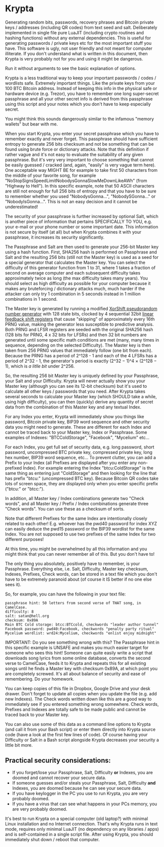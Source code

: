 # Krypta

Generating random bits, passwords, recovery phrases and Bitcoin private keys / addresses (including QR codes) from text seed and salt. Deliberately implemented in single file pure LuaJIT (including crypto routines and hashing functions) without any external dependencies. This is useful for generating passwords / private keys etc for the most important stuff you have. This software is ugly, not user friendly and not meant for computer illiterate. If you don't understand what is written in this document, then Krypta is very probably not for you and using it might be dangerous.

Run it without arguments to see the basic explanation of options.

Krypta is a less traditional way to keep your important passwords / codes / wordlists safe. Extremely important things. Like the private keys from your 100 BTC Bitcoin address. Instead of keeping this info in the physical safe or hardware device (e.g. Trezor), you have to remember one long super-secret passphrase and all your other secret info is derived from this passphrase using this script and your notes which you don't have to keep especially secret.

You might think this sounds dangerously similar to the infamous "memory wallets" but bear with me.

When you start Krypta, you enter your secret passphrase which you have to remember exactly and never forget. This passphrase should have sufficient entropy to generate 256 bits checksum and not be something that can be found using brute force or dictionary attacks. Note that this definition if rather vague and it's not easy to evaluate the suitability of any given passphrase. But it's very very important to choose something that cannot be easily guessed / cracked (and, again, "easily" is very vague term here). One acceptable way MIGHT BE for example to take first 50 characters from the middle of your favorite song, for example "NoStopSignsSpeedLimitNobodysGonnaSlowMeDownLikeAWh" (from "Highway to Hell"). In this specific example, note that 50 ASCII characters are still not enough for full 256 bits of entropy and that you have to be sure to remember whether you used "NobodysGonna...", "NobodySGonna..." or "NobodyIsGonna...". This is not an easy decision and it cannot be underestimated!

The security of your passphrase is further increased by optional Salt, which is another piece of information that pertains SPECIFICALLY TO YOU, e.g. your e-mail or your phone number or some important date. This information is not secure by itself (at all) but when Krypta combines it with your passphrase, it increases its security significantly.

The Passphrase and Salt are then used to generate your 256-bit Master key using a  hash function. First, SHA256 hash is performed on Passphrase and Salt and the resulting 256 bits (still not the Master key) is used as a seed for a special generator that calculates the Master key. You can select the difficulty of this generator function from 1 to 31, where 1 takes a fraction of second on average computer and each subsequent difficulty takes approximately twice as long (the max difficulty takes many years). You should select as high difficulty as possible for your computer because it makes any bruteforcing / dictionary attacks much, much harder if the attacker can only try 1 combination in 5 seconds instead in 1 million combinations in 1 second.

The Master key is generated by running a modified [XorShift pseudorandom number generator](https://en.wikipedia.org/wiki/Xorshift) with 128 state bits, clocked by 4 sequential 32bit [linear feedback shift registers](https://en.wikipedia.org/wiki/Linear-feedback_shift_register) that cause "skipping" of approximately every 16th PRNG value, making the generator less susceptible to predictive analysis. Both PRNG and LFSR registers are seeded with the original SHA256 hash (128 bits for PRNG, 4 x 32 bits for LFSRs) and then 32 bit numbers are generated until some specific math conditions are met (many, many times in sequence, depending on the selected Difficulty). The Master key is then taken from 256 PRNG values that immediately follow (one bit from each). Because the PRNG has a period of 2^128 - 1 and each of the 4 LFSRs has a period of 2^32 - 1, the generator's period is exactly (2^32 − 1)^4 × (2^128 − 1), which is *a litlle bit* under 2^256.

So, the resulting 256 bit Master key is uniquely defined by your Passphrase, your Salt and your Difficulty. Krypta will never actually show you your Master key (although you can see its 12-bit checksum) but it's used to calculate all other keys / passwords that you need.  After Krypta takes several seconds to calculate your Master key (which SHOULD take a while, using high difficulty), you can then (quickly) derive any quantity of secret data from the combination of this Master key and any textual Index.

For any Index you enter, Krypta will immediately show you things like password, Bitcoin private key, BIP39 word sequence and other security data you might need to generate. These are different for each Index and cannot be traced back to your Master key, Index or Passphrase. Some examples of Indexes: "BTCColdStorage", "Facebook", "Mycelium" etc...

For each Index, you get full set of security data, e.g. long password, short password, uncompressed BTC private key, compressed private key, long hex number, BIP39 word sequence, etc... To prevent clutter, you can add a Prefix to your Index (all Prefixes are displayed after you enter any non-prefixed Index). For example entering the Index "btcu:ColdStorage" is the same thing as entering just "ColdStorage" and then looking for the line that has prefix "btcu:" (uncompressed BTC key). Because Bitcoin QR codes take lots of screen space, they are displayed only when you enter specific prefix ("btcu:" or "btcc:").

In addition, all Master key / Index combinations generate two "Check words", and all Master key / Prefix / Index combinations generate three "Check words". You can use these as a checksum of sorts.

Note that different Prefixes for the same Index are intentionally closely related to each other! E.g. whoever has the pwd40 password for index XYZ can easily deduce the pwd15 password or the BIP39 wordlist for the same Index. You are not supposed to use two prefixes of the same Index for two different purposes!

At this time, you might be overwhelmed by all this information and you might think that you can never remember all of this. But you don't have to!

The only thing you absolutely, positively have to remember, is your Passphrase. Everything else, i.e. Salt, Difficulty, Master key checksum, Indexes, Prefixes, Check words, can be stored in a text file which you don't have to be extremely paranoid about (of course it IS better if no one else sees it).

So, for example, you can have the following in your text file:

```
passphrase hint: 50 letters from second verse of THAT song, in CamelCase.
difficulty: 8
salt: satan@hell.org
checksum: 0x89A
Main BTC Cold storage: btcc:BTCcold, checkwords "leader author tunnel"
Facebook password: pwd40:Facebook, checkwords "penalty party ritual"
Mycelium wordlist: wrd24:Mycelium, checkwords "enlist enjoy midnight"
```

IMPORTANT: Do you see something wrong with this? The Passphrase hint in this specific example is UNSAFE and makes you much easier target for someone who sees this hint! Someone can quite easily write a script that downloads song lyrics from some online database, converts the second verse to CamelCase, feeds it to Krypta and repeats this for all existing songs until he finds a Master key with checksum 0x89A, at which point you are completely screwed. It's all about balance of security and ease of remembering. Do your homework.

You can keep copies of this file in Dropbox, Google Drive and your desk drawer. Don't forget to update all copies when you update the file (e.g. add new Indexes). The Check words written down like this are a good way to immediately see if you entered something wrong somewhere. Check words, Prefixes and Indexes are totally safe to be made public and cannot be traced back to your Master key.

You can also use some of this data as a command line options to Krypta (and call it from your Bash script) or enter them directly into Krypta source code (have a look at the first few lines of code). Of course having your Difficulty or Salt in a Bash script alongside Krypta decreases your security a little bit more.

## Practical security considerations:

* If you forget/lose your Passphrase, Salt, Difficulty **or** Indexes, you are doomed and cannot recover your secure data.
* If someone guesses and/or steals your Passphrase, Salt, Difficulty **and** Indexes, you are doomed because he can see your secure data.
* If you have keylogger in the PC you use to run Krypta, you are very probably doomed.
* If you have a virus that can see what happens in your PCs memory, you are very probably doomed.

It's best to run Krypta on a special computer (old laptop?) with minimal Linux installation and no Internet connection. That's why Krypta runs in text mode, requires only minimal LuaJIT (no dependency on any libraries / apps) and is self-contained in a single script file. After using Krypta, you should immediately shut down / reboot that computer.
